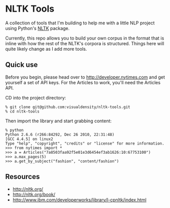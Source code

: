 NLTK Tools
==========

A collection of tools that I'm building to help me with a little NLP project
using Python's [NLTK](http://nltk.org/) package. 

Currently, this repo allows you to build your own corpus in the format that
is inline with how the rest of the NLTK's corpora is structured. Things here 
will quite likely change as I add more tools.

Quick use
---------

Before you begin, please head over to http://developer.nytimes.com and
get yourself a set of API keys. For the Articles to work, you'll need the
Articles API. 

CD into the project directory:

    % git clone git@github.com:visualdensity/nltk-tools.git
    % cd nltk-tools

Then import the library and start grabbing content:

    % python
    Python 2.6.6 (r266:84292, Dec 26 2010, 22:31:48)
    [GCC 4.4.5] on linux2
    Type "help", "copyright", "credits" or "license" for more information.
    >>> from nytimes import *
    >>> a = Articles("7a8503faa92f5e01e3d6454ef3ab1626:10:67753100")
    >>> a.max_pages(5)
    >>> a.get_by_subject("fashion", "content/fashion")


Resources
---------

  * http://nltk.org/
  * http://nltk.org/book/
  * http://www.ibm.com/developerworks/library/l-cpnltk/index.html
